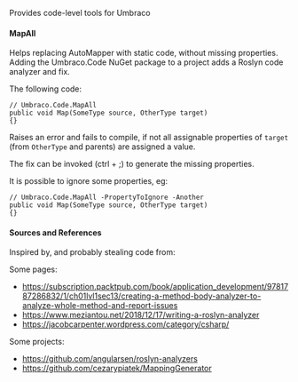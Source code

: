 Provides code-level tools for Umbraco

#### MapAll

Helps replacing AutoMapper with static code, without missing properties. Adding the Umbraco.Code NuGet package to a project adds a Roslyn code analyzer and fix.

The following code:

~~~~
// Umbraco.Code.MapAll
public void Map(SomeType source, OtherType target)
{}
~~~~

Raises an error and fails to compile, if not all assignable properties of `target` (from `OtherType` and parents) are assigned a value.

The fix can be invoked (ctrl + ;) to generate the missing properties.

It is possible to ignore some properties, eg:

~~~~
// Umbraco.Code.MapAll -PropertyToIgnore -Another
public void Map(SomeType source, OtherType target)
{}
~~~~

#### Sources and References

Inspired by, and probably stealing code from:

Some pages:
- https://subscription.packtpub.com/book/application_development/9781787286832/1/ch01lvl1sec13/creating-a-method-body-analyzer-to-analyze-whole-method-and-report-issues
- https://www.meziantou.net/2018/12/17/writing-a-roslyn-analyzer
- https://jacobcarpenter.wordpress.com/category/csharp/

Some projects:
- https://github.com/angularsen/roslyn-analyzers
- https://github.com/cezarypiatek/MappingGenerator

